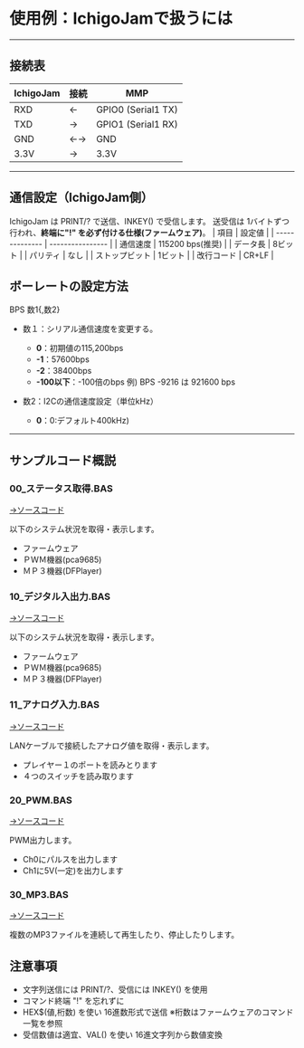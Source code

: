 # 使用例：IchigoJamで扱うには

---
## 接続表
| IchigoJam  | 接続 | MMP                |
| ---------- | ---- | ------------------ |
| RXD        | ←   | GPIO0 (Serial1 TX) |
| TXD        | →   | GPIO1 (Serial1 RX) |
| GND        | ←→ | GND                |
| 3.3V       | →   | 3.3V               |

---
## 通信設定（IchigoJam側）
IchigoJam は PRINT/? で送信、INKEY() で受信します。
送受信は 1バイトずつ行われ、**終端に"!" を必ず付ける仕様(ファームウェア)**。
| 項目           | 設定値           |
| -------------- | ---------------- |
| 通信速度       | 115200 bps(推奨) |
| データ長       | 8ビット          |
| パリティ       | なし             |
| ストップビット | 1ビット          |
| 改行コード     | CR+LF            |

## ボーレートの設定方法
BPS 数1{,数2}

- 数１：シリアル通信速度を変更する。
  - **0**：初期値の115,200bps
  - **-1**：57600bps
  - **-2**：38400bps
  - **-100以下**：-100倍のbps
    例) BPS -9216 は 921600 bps

- 数2：I2Cの通信速度設定（単位kHz）
  - **0**：0:デフォルト400kHz)

---
## サンプルコード概説

### 00_ステータス取得.BAS
[→ソースコード](./サンプル/00_ステータス取得.BAS)

以下のシステム状況を取得・表示します。
- ファームウェア
- ＰＷＭ機器(pca9685)
- ＭＰ３機器(DFPlayer)

### 10_デジタル入出力.BAS
[→ソースコード](./サンプル/10_デジタル入出力.BAS)

以下のシステム状況を取得・表示します。
- ファームウェア
- ＰＷＭ機器(pca9685)
- ＭＰ３機器(DFPlayer)

### 11_アナログ入力.BAS
[→ソースコード](./サンプル/11_アナログ入力.BAS)

LANケーブルで接続したアナログ値を取得・表示します。
- プレイヤー１のポートを読みとります
- ４つのスイッチを読み取ります

### 20_PWM.BAS
[→ソースコード](./サンプル/20_PWM.BAS)

PWM出力します。
- Ch0にパルスを出力します
- Ch1に5V(一定)を出力します

### 30_MP3.BAS
[→ソースコード](./サンプル/30_MP3.BAS)

複数のMP3ファイルを連続して再生したり、停止したりします。

## 注意事項
- 文字列送信には PRINT/?、受信には INKEY() を使用
- コマンド終端 "!" を忘れずに
- HEX$(値,桁数) を使い 16進数形式で送信 ※桁数はファームウェアのコマンド一覧を参照
- 受信数値は適宜、VAL() を使い 16進文字列から数値変換